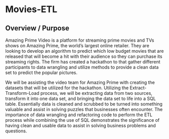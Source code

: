 # Movies-ETL

## Overview / Purpose
Amazing Prime Video is a platform for streaming prime movies and TVs shows on Amazing Prime, the world’s largest online retailer. They are looking to develop an algorithm to predict which low budget movies that are released that will become a hit with their audience so they can purchase its streaming rights. The firm has created a hackathon to that gather different participants to data wrangling and utilize methods to provide a clean data set to predict the popular pictures. 

We will be assisting the video team for Amazing Prime with creating the datasets that will be utilized for the hackathon. Utilizing the Extract-Transform-Load process, we will be extracting data from two sources, transform it into one data set, and bringing the data set to life into a SQL table. Essentially data is cleaned and scrubbed to be turned into something valuable and assist in solving puzzles that businesses often encounter. The importance of data wrangling and refactoring code to perform the ETL process while combining the use of SQL demonstrates the significance of having clean and usable data to assist in solving business problems and questions. 
